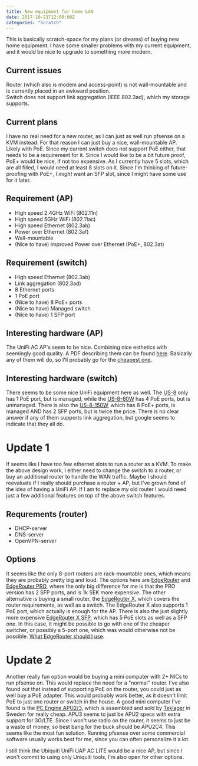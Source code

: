 ```yaml
---
title: New equipment for home LAN
date: 2017-10-21T12:00:00Z
categories: "Scratch"
---
```

This is basically scratch-space for my plans (or dreams) of buying new home equipment. I have some smaller problems with my current equipment, and it would be nice to upgrade to something more modern.

## Current issues
Router (which also is modem and access-point) is not wall-mountable and is currently placed in an awkward position.   
Switch does not support link aggregation (IEEE 802.3ad), which my storage supports.  

## Current plans
I have no real need for a new router, as I can just as well run pfsense on a KVM instead. For that reason I can just buy a nice, wall-mountable AP. Likely with PoE. Since my current switch does not support PoE either, that needs to be a requirement for it. Since I would like to be a bit future proof, PoE+ would be nice, if not too expensive. As I currently have 5 slots, which are all filled, I would need at least 8 slots on it. Since I'm thinking of future-proofing with PoE+, I *might* want an SFP slot, since I might have some use for it later.

## Requirement (AP)
* High speed 2.4GHz WiFi (802.11n)  
* High speed 5GHz WiFi (802.11ac)  
* High speed Ethernet (802.3ab)  
* Power over Ethernet (802.3af)  
* Wall-mountable  
* (Nice to have) Improved Power over Ethernet (PoE+, 802.3at)  

## Requirement (switch)
* High speed Ethernet (802.3ab)  
* Link aggregation (802.3ad)  
* 8 Ethernet ports  
* 1 PoE port  
* (Nice to have) 8 PoE+ ports  
* (Nice to have) Managed switch  
* (Nice to have) 1 SFP port  

## Interesting hardware (AP)
The UniFi AC AP's seem to be nice. Combining nice esthetics with seemingly good quality. A PDF describing them can be found [here](https://dl.ubnt.com/datasheets/unifi/UniFi_AC_APs_DS.pdf). Basically any of them will do, so I'll probably go for the [cheapest one](https://new.webhallen.com/se/product/233075-Ubiquiti-UniFi-UAP-AC-LITE-Dual-Radio-Access-Point-AC1200-24V-Passive-PoE).

## Interesting hardware (switch)
There seems to be some nice UniFi equipment here as well. The [US-8](https://new.webhallen.com/se/product/261967-Ubiquiti-UniFi-US-8-8-Port-Gigabit-Switch-Managed) only has 1 PoE port, but is managed, while the [US-8-60W](https://new.webhallen.com/se/product/261966-Ubiquiti-UniFi-US-8-60W-8-Port-Gigabit-Switch-PoE-12W-Unmanaged) has 4 PoE ports, but is unmanaged. There is also the [US-8-150W](https://new.webhallen.com/se/product/248717-Ubiquiti-UniFi-US-8-150W-8-Port-Gigabit-Switch-PoE-150W-SFP-Managed), which has 8 PoE+ ports, is managed AND has 2 SFP ports, but is twice the price. There is no clear answer if any of them supports link aggregation, but google seems to indicate that they all do.

# Update 1
If seems like I have too few ethernet slots to run a router as a KVM. To make the above design work, I either need to change the switch to a router, or buy an additional router to handle the WAN traffic. Maybe I should reevaluate if I really should purchase a router + AP, but I've grown fond of the idea of having a UniFi AP. If I am to replace my old router I would need just a few additional features on top of the above switch features. 

## Requrements (router)
* DHCP-server  
* DNS-server  
* OpenVPN-server  

## Options
It seems like the only 8-port routers are rack-mountable ones, which means they are probably pretty big and loud. The options here are [EdgeRouter](https://new.webhallen.com/se/product/216490-Ubiquiti-EdgeRouter-8-port-2048MB-RAM-Rackmountable) and [EdgeRouter PRO](https://new.webhallen.com/se/product/216499-Ubiquiti-EdgeRouter-PRO-8-Port-2-SFPRJ45-Ports-Rackmountable-2-million-pps), where the only big difference for me is that the PRO version has 2 SFP ports, and is 1k SEK more expensive. The other alternative is buying a small router, the [EdgeRouter X](https://new.webhallen.com/se/product/232655-Ubiquiti-EdgeRouter-X), which covers the router requirements, as well as a switch. The EdgeRouter X also supports 1 PoE port, which actually is enough for the AP. There is also the just slightly more expensive [EdgeRouter X SFP](https://new.webhallen.com/se/product/232654-Ubiquiti-EdgeRouter-X-SFP), which has 5 PoE slots as well as a SFP one. In this case, it might be possible to go with one of the cheaper switcher, or possibly a 5-port one, which was would otherwise not be possible. [What EdgeRouter should I use](https://help.ubnt.com/hc/en-us/articles/219652227--EdgeRouter-Which-EdgeRouter-Should-I-Use-).

# Update 2
Another really fun option would be buying a mini computer with 2+ NICs to run pfsense on. This would replace the need for a "normal" router. I've also found out that instead of supporting PoE on the router, you could just as well buy a PoE adapter. This would probably work better, as it doesn't limit PoE to just one router or switch in the house. A good mini computer I've found is the [PC Engine APU2/3](http://www.pcengines.ch/apu2.htm), which is assembled and sold by [Teklager](https://teklager.se/products/custom-router-builder) in Sweden for really cheap. APU3 seems to just be APU2 specs with extra support for 3G/LTE. Since I won't use radio on the router, it seems to just be a waste of money, so best bang for the buck should be APU2C4. This seems like the most fun solution. Running pfsense over some commercial software usually works best for me, since you can often personalize it a lot.

I still think the Ubiquiti UniFi UAP AC LITE would be a nice AP, but since I won't commit to using only Uniquiti tools, I'm also open for other options.

